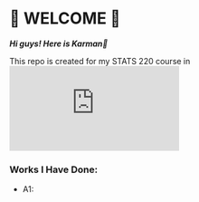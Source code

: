 # 🌟 WELCOME 🌟

***Hi guys! Here is Karman🐑***

This repo is created for my STATS 220 course in ![UoA](https://www.auckland.ac.nz/en.html)

### Works I Have Done:
- A1: 
